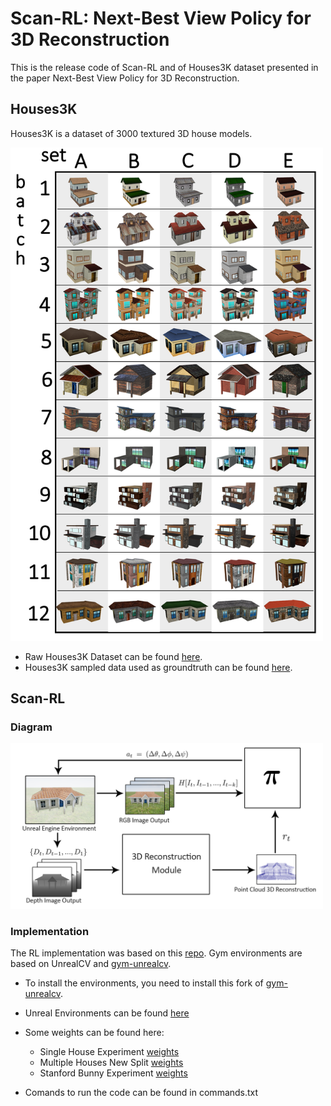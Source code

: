 # Scan-RL: Next-Best View Policy for 3D Reconstruction
This is the release code of Scan-RL and of Houses3K dataset presented in the paper Next-Best View Policy for 3D Reconstruction.

## Houses3K
Houses3K is a dataset of 3000 textured 3D house models.

<img src='imgs/Dataset_Table.png' width="500"/>


- Raw Houses3K Dataset can be found [here](https://drive.google.com/drive/folders/1lbuzOsz3DIJVVAzvuT-KzDs3pVzGWPwx?usp=sharing).
- Houses3K sampled data used as groundtruth can be found [here](https://drive.google.com/drive/folders/1dP5V0NBHbr3eGz0av6xohEK9kZL5sVoI?usp=sharing).

## Scan-RL
### Diagram
<img src='imgs/Diagram.png' width="500"/>

### Implementation
The RL implementation was based on this [repo](https://github.com/germain-hug/Deep-RL-Keras).
Gym environments are based on UnrealCV and [gym-unrealcv](https://github.com/darylperalta/gym-unrealcv).

- To install the environments, you need to install this fork of [gym-unrealcv](https://github.com/darylperalta/gym-unrealcv).
- Unreal Environments can be found [here]( https://drive.google.com/drive/folders/12Mo7vrlws0mcU99q-U7CzECoLLO50iUh?usp=sharing)
- Some weights can be found here:
    - Single House Experiment [weights](https://drive.google.com/drive/folders/1Rd7VJHZIQB3rn-XL35MR7E7UrK_3vlg_?usp=sharing)
    - Multiple Houses New Split [weights](https://drive.google.com/drive/folders/1N5ixPHbSHh_SUTj3GMEFMRUHL4JQFKLu?usp=sharing)
    - Stanford Bunny Experiment [weights](https://drive.google.com/drive/folders/1WnsleXGK0S0KcC0XMzYb6Ddw4LCBHPTb?usp=sharing)

- Comands to run the code can be found in commands.txt
